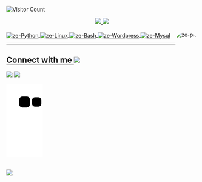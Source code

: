 
![Visitor Count](https://komarev.com/ghpvc/?username=joseHbernardino&color=green)



<div align="center">
  <a href="https://github.com/joseHbernardino">
  <img height="180em" src="https://github-readme-stats.vercel.app/api?username=joseHbernardino&show_icons=true&theme=dark&include_all_commits=true&count_private=true"/>
  <img height="180em" src="https://github-readme-stats.vercel.app/api/top-langs/?username=joseHbernardino&layout=compact&langs_count=7&theme=dark"/>
</div>
  
<div style="display: inline_block"><br>
  <img align="center" alt="ze-Python" height="30" width="40" src="https://profilinator.rishav.dev/skills-assets/python-original.svg">
  <img align="center" alt="ze-Linux" height="30" width="40" src="https://profilinator.rishav.dev/skills-assets/linux-original.svg">
  <img align="center" alt="ze-Bash" height="30" width="40" src="https://profilinator.rishav.dev/skills-assets/gnu_bash-icon.svg">
  
  <img align="center" alt="ze-Wordpress" height="30" width="40" src="https://profilinator.rishav.dev/skills-assets/wordpress.png">
  <img align="center" alt="ze-Mysql" height="30" width="40" src="https://profilinator.rishav.dev/skills-assets/mysql-original-wordmark.svg">
  <img align="right" alt="ze-pic" height="150" style="border-radius:50px;" src="https://miro.medium.com/max/1400/1*U3WRRwLx3zeDkHmIVGLJdw.gif">
</div>
  

  ----
## Connect with me <img src="https://media.giphy.com/media/LnQjpWaON8nhr21vNW/giphy.gif" width="60">
  
  <div>  
  <a href = "mailto:josehenrique9870@hotmail.com"><img src="https://img.shields.io/badge/-Gmail-%23333?style=for-the-badge&logo=gmail&logoColor=white" target="_blank"></a>
  <a href="https://www.linkedin.com/in/bernardino-jose/" target="_blank"><img src="https://img.shields.io/badge/-LinkedIn-%230077B5?style=for-the-badge&logo=linkedin&logoColor=white" target="_blank"></a> 
 
  ![Snake animation](https://github.com/joseHbernardino/joseHbernardino/blob/output/github-contribution-grid-snake.svg)
 
</div>

  <br>

<img src="https://i.ibb.co/0MZzJ2d/download.png" border="0">
